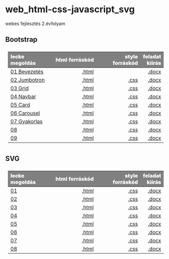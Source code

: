 # web_html-css-javascript_svg

webes fejlesztés 2.évfolyam

<style>
p {
    text-align: justify;
}
    
table {
    padding: 0.5rem;
}
    
table td {
    width: 30%;
}
    
table th {
    color: snow;
    background: gray;
    font-weight: 900;
    word-wrap: break-word;
}
</style>
  
## Bootstrap

| lecke megoldás | html forráskód | style forráskód | feladat kiírás|
|:--- | ---: | ---:| ---:|
| [01 Bevezetés](Bootstrap/01%20Bevezetes/Proba/bootstrap01.html) | [.html](https://github.com/b6sics/web_html-css-javascript_svg/blob/master/Bootstrap/01%20Bevezetes/Proba/bootstrap01.html) | | [.docx](Bootstrap/01%2Bevezetes/bootstrap01%2Bevezetes.docx) |
| [02 Jumbotron](Bootstrap/02%20Fizu.hu%201%20Jumbotron/Jumbotron/bootstrap02.html) | [.html](https://github.com/b6sics/web_html-css-javascript_svg/blob/master/Bootstrap/02%20Fizu.hu%201%20Jumbotron/Jumbotron/bootstrap02.html) | [.css](https://github.com/b6sics/web_html-css-javascript_svg/blob/master/Bootstrap/02%20Fizu.hu%201%20Jumbotron/Jumbotron/bootstrap02.css) | [.docx](Bootstrap/02%20Fizu.hu%201%20Jumbotron/bootstrap02%20Fizu%201%20Jumbotron.docx) |
| [03 Grid](Bootstrap/03%20Fizu.hu%202%20Grid/fizu/bootstrap03.html) | [.html](https://github.com/b6sics/web_html-css-javascript_svg/blob/master/Bootstrap/03%20Fizu.hu%202%20Grid/fizu/bootstrap03.html) | [.css](https://github.com/b6sics/web_html-css-javascript_svg/blob/master/Bootstrap/03%20Fizu.hu%202%20Grid/fizu/bootstrap03.css) | [.docx](Bootstrap/03%20Fizu.hu%202%20Grid/Fizu2.docx) |
| [04 Navbar](Bootstrap/04%20Fizu.hu%203%20Navbar/fizu/bootstrap04.html) | [.html](https://github.com/b6sics/web_html-css-javascript_svg/blob/master/Bootstrap/04%20Fizu.hu%203%20Navbar/fizu/bootstrap04.html) | [.css](https://github.com/b6sics/web_html-css-javascript_svg/blob/master/Bootstrap/04%20Fizu.hu%203%20Navbar/fizu/bootstrap04.css) | [.docx](Bootstrap/04%20Fizu.hu%203%20Navbar/Fizu3.docx) |
| [05 Card](Bootstrap/05%20Fizu.hu%204%20Card/bootstrap05.html) | [.html](https://github.com/b6sics/web_html-css-javascript_svg/blob/master/Bootstrap/05%20Fizu.hu%204%20Card/bootstrap05.html) | [.css](https://github.com/b6sics/web_html-css-javascript_svg/blob/master/Bootstrap/05%20Fizu.hu%204%20Card/bootstrap05.html) | [.docx](Bootstrap/05%20Fizu.hu%204%20Card/Fizu4.docx) |
| [06 Carousel](Bootstrap/06%20Fizu.hu%205%20Carousel/bootstrap06.html) | [.html](https://github.com/b6sics/web_html-css-javascript_svg/blob/master/Bootstrap/06%20Fizu.hu%205%20Carousel/bootstrap06.html) | [.css](https://github.com/b6sics/web_html-css-javascript_svg/blob/master/Bootstrap/06%20Fizu.hu%205%20Carousel/bootstrap06.css) | [.docx](Bootstrap/06%20Fizu.hu%205%20Carousel/Fizu5.docx) |
| [07 Gyakorlas](Bootstrap/07%20fizu.hu%206%20Gyakorlas/bootstrap07.html) | [.html](https://github.com/b6sics/web_html-css-javascript_svg/blob/master/Bootstrap/07%20fizu.hu%206%20Gyakorlas/bootstrap07.html) | [.css](https://github.com/b6sics/web_html-css-javascript_svg/blob/master/Bootstrap/07%20fizu.hu%206%20Gyakorlas/bootstrap07.css) | [.docx](Bootstrap/07%20fizu.hu%206%20Gyakorlas/Fizu6.docx) |
| [08]() | [.html]() | [.css]() | [.docx]() |
| [09]() | [.html]() | [.css]() | [.docx]() |

## SVG

| lecke megoldás | html forráskód | style forráskód | feladat kiírás|
|:--- | ---: | ---:| ---:|
| [01]() | [.html]() | [.css]() | [.docx]() |
| [02]() | [.html]() | [.css]() | [.docx]() |
| [03]() | [.html]() | [.css]() | [.docx]() |
| [04]() | [.html]() | [.css]() | [.docx]() |
| [05]() | [.html]() | [.css]() | [.docx]() |
| [06]() | [.html]() | [.css]() | [.docx]() |
| [07]() | [.html]() | [.css]() | [.docx]() |
| [08]() | [.html]() | [.css]() | [.docx]() |
